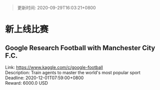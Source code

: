 > 更新时间: 2020-09-29T16:03:21+0800 

# 新上线比赛


## Google Research Football with Manchester City F.C.
Link: https://www.kaggle.com/c/google-football  
Description: Train agents to master the world's most popular sport  
Deadline: 2020-12-01T07:59:00+0800  
Reward: 6000.0 USD  

